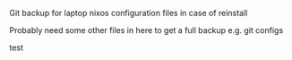 Git backup for laptop nixos configuration files in case of reinstall

Probably need some other files in here to get a full backup e.g. git configs

test
